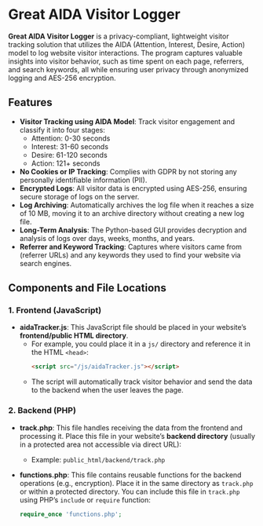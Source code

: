 # Great AIDA Visitor Logger

**Great AIDA Visitor Logger** is a privacy-compliant, lightweight visitor tracking solution that utilizes the AIDA (Attention, Interest, Desire, Action) model to log website visitor interactions. The program captures valuable insights into visitor behavior, such as time spent on each page, referrers, and search keywords, all while ensuring user privacy through anonymized logging and AES-256 encryption.

## Features

- **Visitor Tracking using AIDA Model**: Track visitor engagement and classify it into four stages:
  - Attention: 0-30 seconds
  - Interest: 31-60 seconds
  - Desire: 61-120 seconds
  - Action: 121+ seconds
- **No Cookies or IP Tracking**: Complies with GDPR by not storing any personally identifiable information (PII).
- **Encrypted Logs**: All visitor data is encrypted using AES-256, ensuring secure storage of logs on the server.
- **Log Archiving**: Automatically archives the log file when it reaches a size of 10 MB, moving it to an archive directory without creating a new log file.
- **Long-Term Analysis**: The Python-based GUI provides decryption and analysis of logs over days, weeks, months, and years.
- **Referrer and Keyword Tracking**: Captures where visitors came from (referrer URLs) and any keywords they used to find your website via search engines.

## Components and File Locations

### 1. **Frontend (JavaScript)**

- **aidaTracker.js**: This JavaScript file should be placed in your website’s **frontend/public HTML directory**.
  - For example, you could place it in a `js/` directory and reference it in the HTML `<head>`:
    ```html
    <script src="/js/aidaTracker.js"></script>
    ```
  - The script will automatically track visitor behavior and send the data to the backend when the user leaves the page.

### 2. **Backend (PHP)**

- **track.php**: This file handles receiving the data from the frontend and processing it. Place this file in your website’s **backend directory** (usually in a protected area not accessible via direct URL):
  - Example: `public_html/backend/track.php`
  
- **functions.php**: This file contains reusable functions for the backend operations (e.g., encryption). Place it in the same directory as `track.php` or within a protected directory. You can include this file in `track.php` using PHP’s `include` or `require` function:
  ```php
  require_once 'functions.php';
